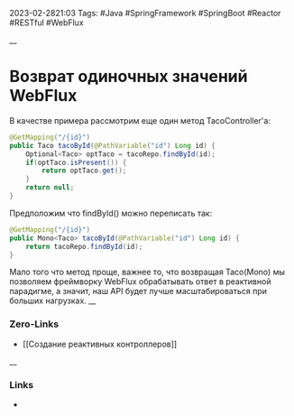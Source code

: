 2023-02-2821:03
Tags: #Java #SpringFramework #SpringBoot #Reactor #RESTful #WebFlux

__
# Возврат одиночных значений WebFlux

В качестве примера рассмотрим еще один метод TacoController'a:
```java
@GetMapping("/{id}")
public Taco tacoById(@PathVariable("id") Long id) {
	Optional<Taco> optTaco = tacoRepo.findById(id);
	if(optTaco.isPresent()) {
		return optTaco.get();
	}
	return null;
}
```

Предположим что findById() можно переписать так:
```java
@GetMapping("/{id}")
public Mono<Taco> tacoById(@PathVariable("id") Long id) {
	return tacoRepo.findById(id);
}
```
Мало того что метод проще, важнее то, что возвращая Taco(Mono) мы позволяем фреймворку WebFlux обрабатывать ответ в реактивной парадигме, а значит, наш API будет лучше масштабироваться при больших нагрузках.
__
### Zero-Links
- [[Создание реактивных контроллеров]]

__
### Links
- 

